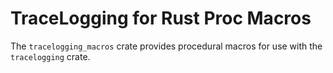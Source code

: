 # TraceLogging for Rust Proc Macros

The `tracelogging_macros` crate provides procedural macros for use with the
`tracelogging` crate.
